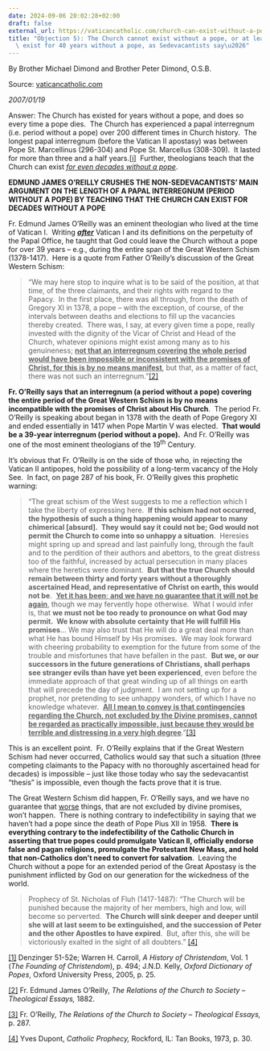 ```yaml
---
date: 2024-09-06 20:02:28+02:00
draft: false
external_url: https://vaticancatholic.com/church-can-exist-without-a-pope
title: "Objection 5): The Church cannot exist without a pope, or at least it cannot\
  \ exist for 40 years without a pope, as Sedevacantists say\u2026"
---
```




By Brother Michael Dimond and Brother Peter Dimond, O.S.B.

Source: [vaticancatholic.com](https://vaticancatholic.com/church-can-exist-without-a-pope)

*2007/01/19*

<p>Answer: The Church has existed for years without a pope, and does so every time a pope dies.  The Church has experienced a papal interregnum (i.e. period without a pope) over 200 different times in Church history.  The longest papal interregnum (before the Vatican II apostasy) was between Pope St. Marcellinus (296-304) and Pope St. Marcellus (308-309).  It lasted for more than three and a half years.<a href="#_edn1" name="_ednref1">[i]</a>  Further, theologians teach that the Church can exist <em><u>for even decades without a pope</u></em>.</p>
<p><strong> EDMUND JAMES O’REILLY CRUSHES THE NON-SEDEVACANTISTS’ MAIN ARGUMENT ON THE LENGTH OF A PAPAL INTERREGNUM (PERIOD WITHOUT A POPE) BY TEACHING THAT THE CHURCH CAN EXIST FOR DECADES WITHOUT A POPE</strong></p>
<p>Fr. Edmund James O’Reilly was an eminent theologian who lived at the time of Vatican I.  Writing <strong><em><u>after</u></em></strong> Vatican I and its definitions on the perpetuity of the Papal Office, he taught that God could leave the Church without a pope for over 39 years – e.g., during the entire span of the Great Western Schism (1378-1417).  Here is a quote from Father O’Reilly’s discussion of the Great Western Schism:</p>
<blockquote>
<p>“We may here stop to inquire what is to be said of the position, at that time, of the three claimants, and their rights with regard to the Papacy.  In the first place, there was all through, from the death of Gregory XI in 1378, a pope – with the exception, of course, of the intervals between deaths and elections to fill up the vacancies thereby created.  There was, I say, at every given time a pope, really invested with the dignity of the Vicar of Christ and Head of the Church, whatever opinions might exist among many as to his genuineness; <strong><u>not that an interregnum covering the whole period would have been impossible or inconsistent with the promises of Christ, for this is by no means manifest</u></strong>, but that, as a matter of fact, there was not such an interregnum.”<a href="#_edn2" name="_ednref2">[2]</a></p>
</blockquote>
<p><strong>Fr. O’Reilly says that an interregnum (a period without a pope) covering the entire period of the Great Western Schism is by no means incompatible with the promises of Christ about His Church</strong>.  The period Fr. O’Reilly is speaking about began in 1378 with the death of Pope Gregory XI and ended essentially in 1417 when Pope Martin V was elected.  <strong>That would be a 39-year interregnum (period without a pope).  </strong>And Fr. O’Reilly was one of the most eminent theologians of the 19<sup>th</sup> Century.</p>
<p>It’s obvious that Fr. O’Reilly is on the side of those who, in rejecting the Vatican II antipopes, hold the possibility of a long-term vacancy of the Holy See.  In fact, on page 287 of his book, Fr. O’Reilly gives this prophetic warning:</p>
<blockquote>
<p>“The great schism of the West suggests to me a reflection which I take the liberty of expressing here.  <strong>If this schism had not occurred, the hypothesis of such a thing happening would appear to many chimerical [absurd].  They would say it could not be; God would not permit the Church to come into so unhappy a situation</strong>.  Heresies might spring up and spread and last painfully long, through the fault and to the perdition of their authors and abettors, to the great distress too of the faithful, increased by actual persecution in many places where the heretics were dominant.  <strong>But that the true Church should remain between thirty and forty years without a thoroughly ascertained Head, and representative of Christ on earth, this would not be</strong>.  <strong><u>Yet it has been</u></strong><u>; <strong>and we have no guarantee that it will not be again</strong></u>, though we may fervently hope otherwise.  What I would infer is, that <strong>we must not be too ready to pronounce on what God may permit.  We know with absolute certainty that He will fulfill His promises</strong>… We may also trust that He will do a great deal more than what He has bound Himself by His promises.  We may look forward with cheering probability to exemption for the future from some of the trouble and misfortunes that have befallen in the past.  <strong>But we, or our successors in the future generations of Christians, shall perhaps see stranger evils than have yet been experienced</strong>, even before the immediate approach of that great winding up of all things on earth that will precede the day of judgment.  I am not setting up for a prophet, nor pretending to see unhappy wonders, of which I have no knowledge whatever.  <strong><u>All I mean to convey is that contingencies regarding the Church, not excluded by the Divine promises, cannot be regarded as practically impossible, just because they would be terrible and distressing in a very high degree</u></strong>.”<a href="#_edn3" name="_ednref3">[3]</a></p>
</blockquote>
<p>This is an excellent point.  Fr. O’Reilly explains that if the Great Western Schism had never occurred, Catholics would say that such a situation (three competing claimants to the Papacy with no thoroughly ascertained head for decades) is impossible – just like those today who say the sedevacantist “thesis” is impossible, even though the facts prove that it is true. </p>
<p>The Great Western Schism did happen, Fr. O’Reilly says, and we have no guarantee that <u>worse</u> things, that are not excluded by divine promises, won’t happen.  There is nothing contrary to indefectibility in saying that we haven’t had a pope since the death of Pope Pius XII in 1958.  <strong>There is everything contrary to the indefectibility of the Catholic Church in asserting that true popes could promulgate Vatican II, officially endorse false and pagan religions, promulgate the Protestant New Mass, and hold that non-Catholics don’t need to convert for salvation</strong>.  Leaving the Church without a pope for an extended period of the Great Apostasy is the punishment inflicted by God on our generation for the wickedness of the world.</p>
<blockquote>
<p>Prophecy of St. Nicholas of Fluh (1417-1487): “The Church will be punished because the majority of her members, high and low, will become so perverted.  <strong>The Church will sink deeper and deeper until she will at last seem to be extinguished, and the succession of Peter and the other Apostles to have expired</strong>.  But, after this, she will be victoriously exalted in the sight of all doubters.” <a href="#_edn4" name="_ednref4">[4]</a></p>
</blockquote>

<div>
<p><a href="#_ednref1" name="_edn1">[1]</a> Denzinger 51-52e; Warren H. Carroll, <em>A History of Christendom</em>, Vol. 1 (<em>The Founding of Christendom</em>), p. 494; J.N.D. Kelly, <em>Oxford</em><em> Dictionary of Popes</em>, Oxford University Press, 2005, p. 25.</p>
</div>
<div>
<p><a href="#_ednref2" name="_edn2">[2]</a> Fr. Edmund James O’Reilly, <em>The Relations of the Church to Society – Theological Essays, </em>1882.</p>
</div>
<div>
<p><a href="#_ednref3" name="_edn3">[3]</a> Fr. O’Reilly, <em>The Relations of the Church to Society – Theological Essays,</em> p. 287.</p>
</div>
<div>
<p><a href="#_ednref4" name="_edn4">[4]</a> Yves Dupont, <em>Catholic Prophecy,</em> Rockford, IL: Tan Books, 1973, p. 30.</p>
</div>
</div>
